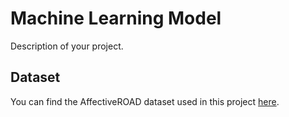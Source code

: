 # Machine Learning Model

Description of your project.

## Dataset
You can find the AffectiveROAD dataset used in this project [here](https://dam-prod2.media.mit.edu/x/2021/06/14/AffectiveROAD_Data_w1dqSB9.zip).
